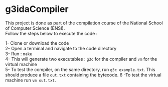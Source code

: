 # g3idaCompiler

This project is done as part of the compilation course of the National School of Computer Science (ENSI).<br>
Follow the steps below to execute the code :

1- Clone or download the code<br>
2- Open a terminal and navigate to the code directory<br>
3- Run : <code>make</code><br>
4- This will generate two executables : <code>g3c</code> for the compiler and <code>vm</code> for the virtual machine<br>
5- To test the compiler, on the same directory, run <code>g3c example.txt</code>. This should produce a file <code>out.txt</code> containing the bytecode.
6 -To test the virtual machine run <code>vm out.txt</code>.
